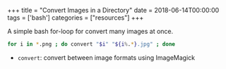 +++
title = "Convert Images in a Directory"
date = 2018-06-14T00:00:00
tags = ['bash']
categories = ["resources"]
+++

A simple bash for-loop for convert many images at once.

<!--more-->

```bash
for i in *.png ; do convert "$i" "${i%.*}.jpg" ; done
```
- `convert`: convert between image formats using ImageMagick
